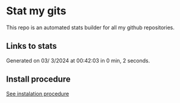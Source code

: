 # Stat my gits

This repo is an automated stats builder for all my github repositories.

## Links to stats


Generated on 03/ 3/2024 at 00:42:03 in 0 min, 2 seconds.

## Install procedure

[See instalation procedure](./src/install.md)
